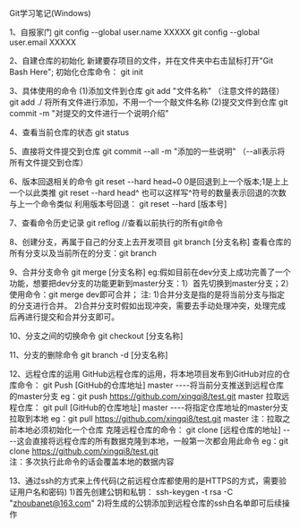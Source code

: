 Git学习笔记(Windows)

1、自报家门
git config --global user.name  XXXXX
git config --global user.email XXXXX

2、自建仓库的初始化
新建要存项目的文件，并在文件夹中右击鼠标打开"Git Bash Here";
初始化仓库命令：
git init

3、具体使用的命令
(1)添加文件到仓库
git add "文件名称"  （注意文件的路径）
git add ./      将所有文件进行添加，不用一个一个敲文件名称
(2)提交文件到仓库
git commit -m "对提交的文件进行一个说明介绍"

4、查看当前仓库的状态
git status

5、直接将文件提交到仓库
git commit --all -m "添加的一些说明"        （--all表示将所有文件提交到仓库）

6、版本回退相关的命令
git reset --hard head~0      0是回退到上一个版本;1是上上一个以此类推
git reset --hard head^       也可以这样写^符号的数量表示回退的次数与上一个命令类似
利用版本号回退：
git reset --hard [版本号]

7、查看命令历史记录
git reflog           //查看以前执行的所有git命令

8、创建分支，再属于自己的分支上去开发项目
git branch [分支名称]
查看仓库的所有分支以及当前所在的分支：git branch

9、合并分支命令
git merge [分支名称]
eg:假如目前在dev分支上成功完善了一个功能，想要把dev分支的功能更新到master分支：1）首先切换到master分支；2）使用命令：git merge dev即可合并；
注: 1)合并分支是指的是将当前分支与指定的分支进行合并。
    2)合并分支时假如出现冲突，需要去手动处理冲突，处理完成后再进行提交和合并分支即可。

10、分支之间的切换命令
git checkout [分支名称]

11、分支的删除命令
git branch -d [分支名称]

12、远程仓库的运用
GitHub远程仓库的运用，将本地项目发布到GitHub对应的仓库命令：
git Push [GitHub的仓库地址] master    ----将当前分支推送到远程仓库的master分支
eg：git push https://github.com/xingqi8/test.git master 
拉取远程仓库：
git pull [GitHub的仓库地址] master    ----将指定仓库地址的master分支拉取到本地
eg：git pull https://github.com/xingqi8/test.git master
注：拉取之前本地必须初始化一个仓库
克隆远程仓库的命令：
git clone [远程仓库的地址]             ----这会直接将远程仓库的所有数据克隆到本地，一般第一次都会用此命令
eg：git clone https://github.com/xingqi8/test.git   
注：多次执行此命令的话会覆盖本地的数据内容

13、通过ssh的方式来上传代码(之前远程仓库都使用的是HTTPS的方式，需要验证用户名和密码)
1)首先创建公钥和私钥：
ssh-keygen -t rsa -C "zhoubanet@163.com"
2)将生成的公钥添加到远程仓库的ssh白名单即可后续操作